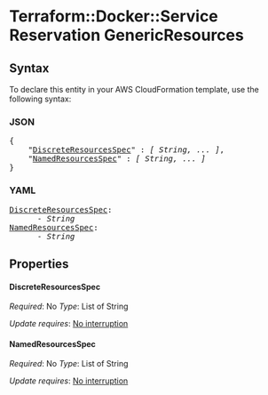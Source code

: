 # Terraform::Docker::Service Reservation GenericResources

## Syntax

To declare this entity in your AWS CloudFormation template, use the following syntax:

### JSON

<pre>
{
    "<a href="#discreteresourcesspec" title="DiscreteResourcesSpec">DiscreteResourcesSpec</a>" : <i>[ String, ... ]</i>,
    "<a href="#namedresourcesspec" title="NamedResourcesSpec">NamedResourcesSpec</a>" : <i>[ String, ... ]</i>
}
</pre>

### YAML

<pre>
<a href="#discreteresourcesspec" title="DiscreteResourcesSpec">DiscreteResourcesSpec</a>: <i>
      - String</i>
<a href="#namedresourcesspec" title="NamedResourcesSpec">NamedResourcesSpec</a>: <i>
      - String</i>
</pre>

## Properties

#### DiscreteResourcesSpec

_Required_: No
_Type_: List of String

_Update requires_: [No interruption](https://docs.aws.amazon.com/AWSCloudFormation/latest/UserGuide/using-cfn-updating-stacks-update-behaviors.html#update-no-interrupt)

#### NamedResourcesSpec

_Required_: No
_Type_: List of String

_Update requires_: [No interruption](https://docs.aws.amazon.com/AWSCloudFormation/latest/UserGuide/using-cfn-updating-stacks-update-behaviors.html#update-no-interrupt)

